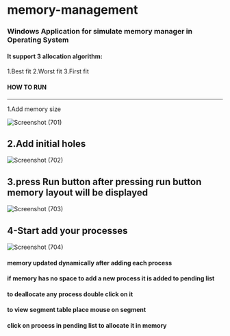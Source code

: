 # memory-management

### Windows Application for simulate memory manager in Operating System

#### It support 3 allocation algorithm:
1.Best fit
2.Worst fit 
3.First fit 

#### HOW TO RUN
-----------
1.Add memory size

![Screenshot (701)](https://user-images.githubusercontent.com/61027133/81751263-6309dd80-94af-11ea-8fab-341324e3e766.png)

2.Add initial holes
------------------------
![Screenshot (702)](https://user-images.githubusercontent.com/61027133/81751336-859bf680-94af-11ea-98fb-8f076ddae01c.png)

3.press Run button 
after pressing run button memory layout will be displayed 
------------------------------------------------------
![Screenshot (703)](https://user-images.githubusercontent.com/61027133/81751528-e9262400-94af-11ea-8118-60f0bb2bdd36.png)

4-Start add your processes
------------------------
![Screenshot (704)](https://user-images.githubusercontent.com/61027133/81751597-05c25c00-94b0-11ea-98e4-0914861e2f39.png)

#### memory updated dynamically after adding each process 

#### if memory has no space to add a new process it is added to pending list 
#### to deallocate any process double click on it 
#### to view segment table place mouse on segment 
#### click on process in pending list to allocate it in memory 
